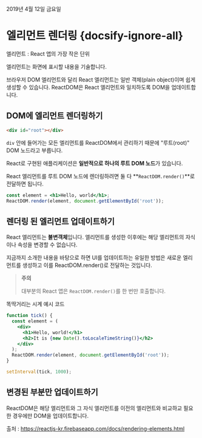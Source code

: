 2019년 4월 12일 금요일

# 엘리먼트 렌더링 {docsify-ignore-all}

엘리먼트 : React 앱의 가장 작은 단위

엘리먼트는 화면에 표시할 내용을 기술합니다.

브라우저 DOM 엘리먼트와 달리 React 엘리먼트는 일반 객체(plain object)이며 쉽게 생성할 수 있습니다. ReactDOM은 React 엘리먼트와 일치하도록 DOM을 업데이트합니다.

## DOM에 엘리먼트 렌더링하기

```html
<div id="root"></div>
```

`div` 안에 들어가는 모든 엘리먼트를 ReactDOM에서 관리하기 때문에 "루트(root)" DOM 노드라고 부릅니다.

React로 구현된 애플리케이션은 **일반적으로 하나의 루트 DOM 노드**가 있습니다. 

React 엘리먼트를 루트 DOM 노드에 렌더링하려면 둘 다 **`ReactDOM.render()`**로 전달하면 됩니다.

```jsx
const element = <h1>Hello, world</h1>;
ReactDOM.render(element, document.getElementById('root'));
```

## 렌더링 된 엘리먼트 업데이트하기

React 엘리먼트는 **불변객체**입니다. 엘리먼트를 생성한 이후에는 해당 엘리먼트의 자식이나 속성을 변경할 수 없습니다.

지금까지 소개한 내용을 바탕으로 하면 UI를 업데이트하는 유일한 방법은 새로운 엘리먼트를 생성하고 이를 ReactDOM.render()로 전달하는 것입니다.

> **주의**
>
> 대부분의 React 앱은 `ReactDOM.render()`를 한 번만 호출합니다.

똑딱거리는 시계 예시 코드

```jsx
function tick() {
  const element = (
    <div>
      <h1>Hello, world!</h1>
      <h2>It is {new Date().toLocaleTimeString()}</h2>
    </div>
  );
  ReactDOM.render(element, document.getElementById('root'));
}

setInterval(tick, 1000);
```

## 변경된 부분만 업데이트하기

ReactDOM은 해당 엘리먼트와 그 자식 엘리먼트를 이전의 엘리먼트와 비교하교 필요한 경우에만 DOM을 업데이트합니다.

출처 : https://reactjs-kr.firebaseapp.com/docs/rendering-elements.html